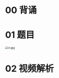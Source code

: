 # 00 背诵





# 01 题目

<img src="https://cvp.oss-cn-shanghai.aliyuncs.com/picgo/202406210815659.png" alt="01 题目" style="zoom:50%;" />





# 02 视频解析